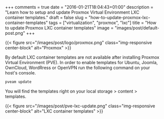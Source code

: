 +++
comments = true
date = "2016-01-21T18:04:43+01:00"
description = "Learn how to setup and update Proxmox Virtual Environment LXC container templates."
draft = false
slug = "how-to-update-proxmox-lxc-container-templates"
tags = ["virtualization", "proxmox", "lxc"]
title = "How to update Proxmox LXC container templates"
image = "images/post/default-post.png"
+++

{{< figure src="/images/post/logo/proxmox.png" class="img-responsive center-block" alt="Proxmox" >}}

By default LXC container templates are not available after installing Proxmox Virtual Environment (PVE).
In order to enable templates for Ubuntu, Joomla, OwnCloud, WordRress or OpenVPN run the following command
on your host's console.

~~~bash
pveam update
~~~

You will find the templates right on your local storage > content > templates.

{{< figure src="/images/post/pve-lxc-update.png" class="img-responsive center-block" alt="LXC container templates" >}}